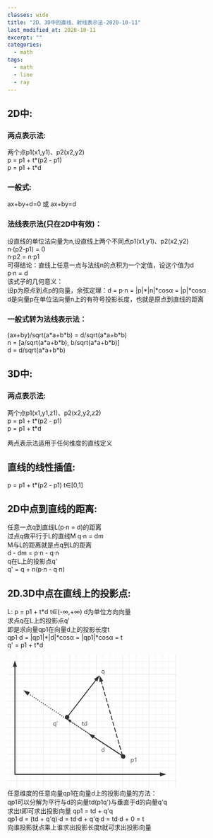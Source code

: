 ```yaml
---
classes: wide
title: "2D、3D中的直线、射线表示法-2020-10-11"
last_modified_at: 2020-10-11
excerpt: ""
categories:
  - math
tags:
  - math
  - line
  - ray
---
```


## 2D中:

### 两点表示法:
两个点p1(x1,y1)、p2(x2,y2)  
p = p1 + t\*(p2 - p1)  
p = p1 + t\*d  

### 一般式:
ax+by+d=0 或 ax+by=d  
  
### 法线表示法(只在2D中有效)：
设直线的单位法向量为n,设直线上两个不同点p1(x1,y1)、p2(x2,y2)  
n·(p2-p1) = 0  
n·p2 = n·p1  
可得结论：直线上任意一点与法线n的点积为一个定值，设这个值为d  
p·n = d  
该式子的几何意义：  
设p为原点到点p的向量，余弦定理：d = p·n = |p|\*|n|\*cosα = |p|\*cosα  
d是向量p在单位法向量n上的有符号投影长度，也就是原点到直线的距离  

### 一般式转为法线表示法：
(ax+by)/sqrt(a\*a+b\*b) = d/sqrt(a\*a+b\*b)  
n = [a/sqrt(a\*a+b\*b), b/sqrt(a\*a+b\*b)]  
d = d/sqrt(a\*a+b\*b)

## 3D中:

### 两点表示法:
两个点p1(x1,y1,z1)、p2(x2,y2,z2)  
p = p1 + t\*(p2 - p1)  
p = p1 + t\*d  

两点表示法适用于任何维度的直线定义

## 直线的线性插值:
p = p1 + t\*(p2 - p1) t∈[0,1]  

## 2D中点到直线的距离:
任意一点q到直线L(p·n = d)的距离  
过点q做平行于L的直线M q·n = dm  
M与L的距离就是点q到L的距离  
d - dm = p·n - q·n  
q在L上的投影点q'  
q' = q + n(p·n - q·n)  

## 2D.3D中点在直线上的投影点:
L: p = p1 + t\*d  t∈(-∞,+∞)  d为单位方向向量  
求点q在L上的投影点q'  
即是求向量qp1在向量d上的投影长度t  
qp1·d = |qp1|\*|d|\*cosα = |qp1|\*cosα = t  
q' = p1 + t\*d

![投影](/assets/images/touying.png)  
任意维度的任意向量qp1在向量d上的投影向量的方法：  
qp1可以分解为平行与d的向量td(p1q')与垂直于d的向量q'q  
求出t即可求出投影向量
qp1 = td + q'q  
qp1·d = (td + q'q)·d = td·d + q'q·d = td·d + 0 = t  
向谁投影就点乘上谁求出投影长度t就可求出投影向量  